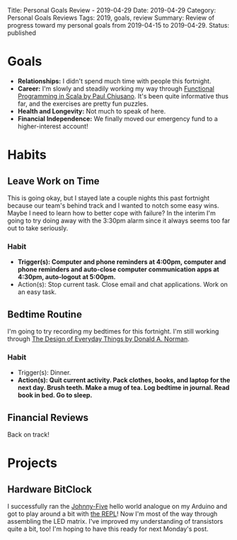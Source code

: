 Title: Personal Goals Review - 2019-04-29
Date: 2019-04-29
Category: Personal Goals Reviews
Tags: 2019, goals, review
Summary: Review of progress toward my personal goals from 2019-04-15 to 2019-04-29.
Status: published


# Goals
* **Relationships:** I didn't spend much time with people this fortnight.
* **Career:** I'm slowly and steadily working my way through [Functional Programming in Scala by Paul Chiusano](https://www.manning.com/books/functional-programming-in-scala). It's been quite informative thus far, and the exercises are pretty fun puzzles.
* **Health and Longevity:** Not much to speak of here.
* **Financial Independence:** We finally moved our emergency fund to a higher-interest account!

# Habits
## Leave Work on Time
This is going okay, but I stayed late a couple nights this past fortnight because our team's behind track and I wanted to notch some easy wins. Maybe I need to learn how to better cope with failure? In the interim I'm going to try doing away with the 3:30pm alarm since it always seems too far out to take seriously.

### Habit
* **Trigger(s): Computer and phone reminders at 4:00pm, computer and phone reminders and auto-close computer communication apps at 4:30pm, auto-logout at 5:00pm.**
* Action(s): Stop current task. Close email and chat applications. Work on an easy task.

## Bedtime Routine
I'm going to try recording my bedtimes for this fortnight. I'm still working through [The Design of Everyday Things by Donald A. Norman](https://en.wikipedia.org/wiki/The_Design_of_Everyday_Things).

### Habit
* Trigger(s): Dinner.
* **Action(s): Quit current activity. Pack clothes, books, and laptop for
 the next day. Brush teeth. Make a mug of tea. Log bedtime in journal. Read book in bed. Go to sleep.**

## Financial Reviews
Back on track!


# Projects
## Hardware BitClock
I successfully ran the [Johnny-Five](http://johnny-five.io/) hello world analogue on my Arduino and got to play around a bit with [the REPL](http://johnny-five.io/examples/repl/)! Now I'm most of the way through assembling the LED matrix. I've improved my understanding of transistors quite a bit, too! I'm hoping to have this ready for next Monday's post.
